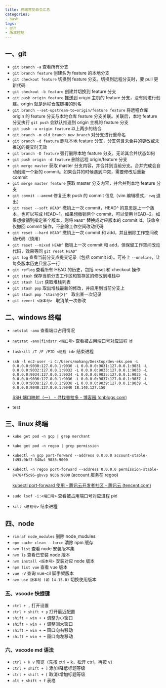 ```yaml
---
title: 终端常见命令汇总
categories: 
- bash
tags:
- git
- 版本控制
---
```


## 一、git

- `git branch -a` 查看所有分支
- `git branch feature` 创建名为 feature 的本地分支
- `git checkout feature` 切换到 feature 分支。切换到远程分支时，要 pull 更新代码
- `git checkout -b feature` 创建并切换到 feature 分支 <!-- more -->
- `git push origin feature` 推送到 origin 主机的 feature 分支，没有则进行创建。origin 就是远程仓库链接的别名
- `git branch --set-upstream-to=origin/feature feature` 将远程仓库 origin 的 feature 分支与本地仓库 feature 分支关联。关联后，本地 feature 分支执行 `git push` 会默认推送到 origin 主机的 feature 分支
- `git push -u origin feature` 以上两步的结合
- `git branch -m old_branch new_branch` 对分支进行重命名
- `git branch -d feature` 删除本地 feature 分支，分支包含未合并的更改或未推送的提交时无效
- `git branch -D feature` 强行删除本地 feature 分支，无论其合并状态如何
- `git push origin -d feature` 删除远程 origin/feature 分支
- `git merge master` 获取 master 分支内容，并合并到当前分支。合并完成会自动创建一个新的 commit。如果合并的时候遇到冲突，需要修改后重新 commit
- `git merge master feature` 获取 master 分支内容，并合并到本地 feature 分支
- `git commit --amend` 修复还未 push 的 commit 信息（vim 编辑模式，`:wq` 退出）
- `git reset --soft HEAD^` 撤销上一次 commit，HEAD^ 的意思是上一个版本，也可以写成 HEAD~1。如果想撤销两个 commit，可以使用 HEAD~2。如果想撤销到指定某个版本，则将 `HEAD^` 替换成对应版本的 commit id。该命令仅撤回 commit 操作，不删除工作空间改动代码
- `git reset --hard HEAD^` 撤销上一次 commit 和 add，并且删除工作空间改动代码（慎用）
- `git reset --mixed HEAD^` 撤销上一次 commit 和 add，但保留工作空间改动代码，效果等同 `git reset HEAD^`
- `git log` 查看当前分支点提交记录（包括 commit id）。可补上 `--oneline`，让每条版本历史只显示一行
- `git reflog` 查看所有 HEAD 的历史，包括 reset 和 checkout 操作
- `git stash` 保存当前分支工作区和暂存区的修改到堆栈中
- `git stash list` 获取堆栈列表
- `git stash pop` 取出堆栈最新的修改，并应用到当前分支上
- `git stash pop "stash@{X}" ` 取出某一次记录
- `git revert <版本号> ` 取消某一次修改



## 二、windows 终端

- `netstat -ano` 查看端口占用情况

- `netstat -ano|findstr <端口号>` 查看被占用端口号对应进程 id

- `taskkill /T /F /PID <进程 id>` 结束进程

- `ssh -l ec2-user -i C:/Users/mohang/Desktop/dev-eks.pem -L 0.0.0.0:9030:127.0.0.1:9030 -L 0.0.0.0:9031:127.0.0.1:9031 -L 0.0.0.0:9032:127.0.0.1:9032 -L 0.0.0.0:9033:127.0.0.1:9033 -L 0.0.0.0:9034:127.0.0.1:9034 -L 0.0.0.0:9035:127.0.0.1:9035 -L 0.0.0.0:9036:127.0.0.1:9036 -L 0.0.0.0:9037:127.0.0.1:9037 -L 0.0.0.0:9038:127.0.0.1:9038 -L 0.0.0.0:9039:127.0.0.1:9039 -L 0.0.0.0:9040:127.0.0.1:9040 18.140.127.150` 

  [SSH 端口映射（一） - 寻找普拉多 - 博客园 (cnblogs.com)](https://www.cnblogs.com/toughlife/p/5653669.html)

- test



## 三、linux 终端

- `kube get pod -n gcp | grep merchant`  

- `kube get pod -n regoo | grep permission`

- `kubectl -n gcp port-forward --address 0.0.0.0 account-stable-f495c9bf7-548wl 9035:9000`

- `kubectl -n regoo port-forward --address 0.0.0.0 permission-stable-84784f5c96-gbvvp 9036:9000`  (account 服务在 regoo)

  [kubectl port-forward 使用 - 腾讯云开发者社区 - 腾讯云 (tencent.com)](https://cloud.tencent.com/developer/article/1861082)

- `sudo lsof -i:<端口号>` 查看被占用端口号对应进程 pid

- `kill <进程号>` 结束进程



## 四、node

- `rimraf node_modules`  删除 node_mudules
- `npm cache clean --force` 清除 npm 缓存
- `nvm list` 查看 node 安装版本集
- `nvm ls` 查看已安装 node 版本
- `nvm install <版本号>` 安装对应 node 版本
- `npm list vue` 查看 vue 版本
- `vue -V` 查询 vue-cil 脚手架版本
- `nvm use 版本号 (如 14.15.0)`  切换使用版本



### 五、vscode 快捷键

- `ctrl + ,` 打开设置
- `ctrl + shift + p` 打开最近配置
- `shift + win + ⬇`  调整为小窗口
- `shift + win + ⬆`  调整回大窗口
- `shift + win + ➡` 窗口向右移动
- `shift + win + ⬅` 窗口向左移动



### 六、vscode md 语法

- `ctrl + k v` 预览（先按 ctrl + k，松开 ctrl，再按 v）
- `ctrl + shift + ]` 添加/降低标题等级
- `ctrl + shift + [` 取消/增加标题等级
- `alt + shift + f` 表格




